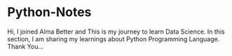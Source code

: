 # Python-Notes
Hi, I joined Alma Better and This is my journey to learn Data Science.
In this section, I am sharing my learnings about Python Programming Language.
Thank You...
